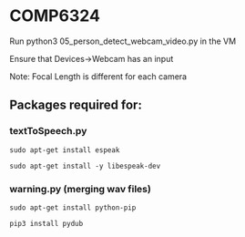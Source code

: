 # COMP6324

Run python3 05_person_detect_webcam_video.py in the VM

Ensure that Devices->Webcam has an input

Note: Focal Length is different for each camera


## Packages required for:

### textToSpeech.py 
```
sudo apt-get install espeak

sudo apt-get install -y libespeak-dev
```
### warning.py (merging wav files)
```
sudo apt-get install python-pip

pip3 install pydub
```
